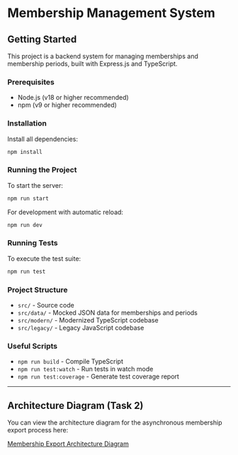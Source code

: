 # Membership Management System

## Getting Started

This project is a backend system for managing memberships and membership periods, built with Express.js and TypeScript.

### Prerequisites
- Node.js (v18 or higher recommended)
- npm (v9 or higher recommended)

### Installation

Install all dependencies:
```sh
npm install
```

### Running the Project

To start the server:
```sh
npm run start
```

For development with automatic reload:
```sh
npm run dev
```

### Running Tests

To execute the test suite:
```sh
npm run test
```

### Project Structure
- `src/` - Source code
- `src/data/` - Mocked JSON data for memberships and periods
- `src/modern/` - Modernized TypeScript codebase
- `src/legacy/` - Legacy JavaScript codebase

### Useful Scripts
- `npm run build` - Compile TypeScript
- `npm run test:watch` - Run tests in watch mode
- `npm run test:coverage` - Generate test coverage report

---

## Architecture Diagram (Task 2)

You can view the architecture diagram for the asynchronous membership export process here:

[Membership Export Architecture Diagram](https://viewer.diagrams.net/index.html?tags=%7B%7D&lightbox=1&highlight=0000ff&edit=_blank&layers=1&nav=1&title=Untitled%20Diagram.drawio&dark=auto#R%3Cmxfile%3E%3Cdiagram%20name%3D%22Page-1%22%20id%3D%22e01rEyMjg1d6C2L8W_ZL%22%3E7ZxZc%2BI4EIB%2FTR6hfGJ4HEjmqqQmCbOz2X3ZElixNWMsrywCzK9fyZYwlkwwBAzZciqVWG35oPWp1YeSK3s0W34iIAnvsA%2BjK8vwl1f29ZVlWZ7psF9cshISwzNySUCQn8vMQjBGv6EQym5z5MO01JFiHFGUlIVTHMdwSksyQAhelLs946j81AQEUBOMpyDSpX8in4a5tO8ahfwzREEon2wa4swMyM5CkIbAx4sNkX1zZY8IxjQ%2Fmi1HMOLak3rJr%2Fu45ez6xQiMaZ0LiPP0cfTjfvL9AVP85Wmc%2FOonHXGXFxDNxQcejX%2Fw8cKLOMLAF69OV1If6QLNIhCz1vAZx3QszhisPQ1R5N%2BCFZ7z90kpmP6SrWGICfrN%2BoOInTKZgJ0mVAy3bZR6jPmV4p4EpqzPvfyQpiK6A8tSx1uQUvk2OIpAkqJJ9n78whkgAYqHmFI8E50WIaJwnIAp77NgCPMXoTP5krqKpb4goXC5IRIq%2FwTxDFKyYl3E2Y4px1%2FMgI4r0V4UPJmOkIWbLPWFEAiGg%2FXd1w98ZMyDOGCfcf1Eu%2Fw8q%2BJpVsXTbOVhIKKQxIDCIZ7HfrqJFjvY%2BKiFKANuD%2Fg8DT6kA8f0TDNeCP4FRzjChMljnBOIokgRgQgFMWtG8JlfxgcKsdn8QYhnyPf5nYcpG3QUB7dZt2unkDwKlXARZpc%2FR9mkDdmFkN1hmGAU00xH7pB9M62NjK575bJ3HbG2WbTZN%2B9O6AjH7PUByiCCDNEF5JgOCaaAgsl6Au1N46tTejeiq%2FLI7%2BJRJWQTxxIa%2B3JgaRzMU0i%2BtCw0z0Lv3CzYGgs%2Bs0EfCTPZLQ1N0zA4Nw1OJQ3fcctC4yyYVY5EozD0dHchnkZzn%2Fs%2BCSQICy%2Bl5aJRLtxzczHQuHiEPmIs9CKupwlhRwE%2F%2BjADLMJgXW8ipkY0AtMQ6gFOCBJ%2BOF1FKPYhsXerdsI9ZOjfTtYCFsAEhEu%2FzSm7jYxA0jzeMd3jxBZWXwktKsfC3De0eNNgmLozd7PkGDPZVzxhPx%2FmkJ2xemDG1RhP0mStjTbOPGKcaTk1J%2BbgZCzoy%2FcfCV%2FAs6EGdN7a67fba6s2KZcS7pm6j38%2FT0Mm%2BZkZCMrcO%2BMRTCaI3j20hDRPyNmDQFN39TQOYOx%2F4PldvlSz5TxF07J2SL4oC1UyFZHVE290DdORgr8ygWWtBdfLzf7Xq83WPXMx2ceDRAqXiD6Jh%2FHj%2FGauaBV34g15o62GPsVzMoU1bClbzgL42nALbwj6pby2PtYbg%2BtWjK2UERgBil7K2fBXEpL3fDoUy5LpuaVVSUUm%2F9zios3ktXIf9kLK6qbcKNeLdqNjpSpNPVd5PCLdEo87WHwDQjUJkgbjQhCyBt3BxpfrKCS4xoFMdWynO%2BgZxZfdU9xpr9c17EY5s%2Fs6VmwYpPvLFo8QBzgG0U0hVcAq%2BtxinAj2fkJKV8INBnO2wpbIrDZl3uu27AwA92sSLO%2B4k%2BDaaL5tOetrxuPfPAgypukL%2BxnAGBJAMdknLGogpnB6SkxR4RlYRsXU7x3BM%2FA%2Ff%2FtnBZD38DcJ06%2FLb9bLl2lFqWAd1Le%2B4hF8xX5tRmR50a1HxOkKBoPWYm4fz0Fdi2lflsXUc3rSYs4A4penkCfnLsw%2Bmme3j3po3drHY9rHQW1Gtm%2B%2FaNY%2BrrFWt%2FhsOB1nnUSmsmGlU5W39CpUZp5OZ7r5%2BZRri1sgEPuZvjDhrUyZ7bx627zaA5vtfkclJKfzO%2FR51WYxL4mQqixms4TowUpb%2Fjg7FusNumfjwtKdtLsLcmrV9XhdZd65Hqs52ePNJF1j7Uw69kyya5MiwPBqcuGeCgvpKFa4aWnhp8Fs97IB88CxxaRpTKrqzVWYOCezt8evJh5Q%2BiuSP6XUT5EJ2qf2uNXO78wISafkndURvfKaZKp7VurWfEyv3zXsjXKSUvKx%2Bl3PLc56Paf8nBOXfyy9UnBBqPZtu2FY7XcJq9WzSlTZA%2BswWm0lv2ir2J%2B6Gunq9DWXWzcOQrZrNZRblwmA3fX0unQ2k1uXVe7LH9TDx8asazhkwetCxsbRk0pnsP%2BH610mTnfq3XEuy2Ir7oV3oHvRUf%2F60lE3Wp%2FYYjv6lts828%2FT1fxPnbdvih%2FbGmrveC%2B8WRV2VG6FV8f6eJPZ1cZiDLOYVMSiBljoiYvzVjDtiqC%2B2QqmDnBB6M1YU1cbwO8ZwK%2BpfD8lTOfdeCzN7%2FCQWZPdK657Lk%2BncprrtvFYjk7XMN3SkFle%2F%2FVBYw1tc%2FdlZGvqj%2B5l%2BVOOq7hBammgrkPlqMu6utn3eP5UJaam7pAnOKUByTLMMzibwDREyf%2FJc%2Bo4VQWfnqvDYh3jrwir1W6dzDycLQ56la8LmbfqfjbzwGm7vlCpxb951rJm8R%2BT8u7FP56yb%2F4D%3C%2Fdiagram%3E%3C%2Fmxfile%3E#%7B%22pageId%22%3A%22e01rEyMjg1d6C2L8W_ZL%22%7D)
